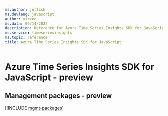 ```yaml
---
ms.author: jeffish
ms.devlang: javascript
author: xirzec
ms.data: 09/14/2022
description: Reference for Azure Time Series Insights SDK for JavaScript
ms.service: timeseriesinsights
ms.topic: reference
title: Azure Time Series Insights SDK for JavaScript
---
```

# Azure Time Series Insights SDK for JavaScript - preview

## Management packages - preview
[!INCLUDE [mgmt-packages](time-series-insights-mgmt-index.md)]